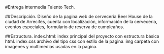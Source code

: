 #Entrega intermedia Talento Tech.

##Descripción.
Diseño de la pagina web de cerveceria Beer House de la ciudad de Arrecifes, cuenta con localización, información de la cerveceria, eventos especiales, formulario de reserva de cumpleaños.

##Estructura.
index.html: index principal del proyecto con estructura básica html.
index.css archivo del tipo css con estilo de la pagina.
img carpeta con imagenes y multimedias usadas en la pagina.
